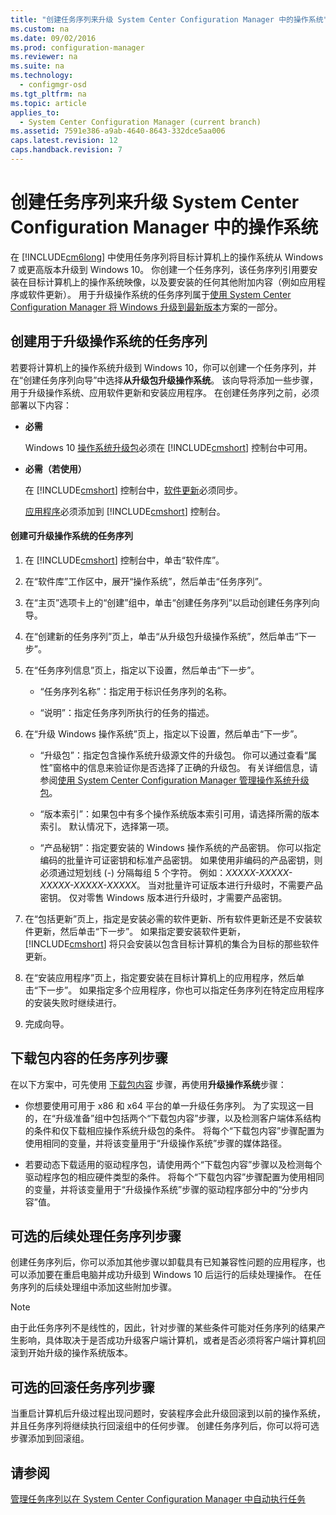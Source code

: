 ```yaml
---
title: "创建任务序列来升级 System Center Configuration Manager 中的操作系统"
ms.custom: na
ms.date: 09/02/2016
ms.prod: configuration-manager
ms.reviewer: na
ms.suite: na
ms.technology: 
  - configmgr-osd
ms.tgt_pltfrm: na
ms.topic: article
applies_to: 
  - System Center Configuration Manager (current branch)
ms.assetid: 7591e386-a9ab-4640-8643-332dce5aa006
caps.latest.revision: 12
caps.handback.revision: 7
---
```

# 创建任务序列来升级 System Center Configuration Manager 中的操作系统
在 [!INCLUDE[cm6long](../LocTest/includes/cm6long_md.md)] 中使用任务序列将目标计算机上的操作系统从 Windows 7 或更高版本升级到 Windows 10。 你创建一个任务序列，该任务序列引用要安装在目标计算机上的操作系统映像，以及要安装的任何其他附加内容（例如应用程序或软件更新）。 用于升级操作系统的任务序列属于[使用 System Center Configuration Manager 将 Windows 升级到最新版本](../LocTest/Upgrade-Windows-to-the-latest-version-with-System-Center-Configuration-Manager.md)方案的一部分。  
  
##  <a name="BKMK_UpgradeOS"></a> 创建用于升级操作系统的任务序列  
 若要将计算机上的操作系统升级到 Windows 10，你可以创建一个任务序列，并在“创建任务序列向导”中选择**从升级包升级操作系统**。 该向导将添加一些步骤，用于升级操作系统、应用软件更新和安装应用程序。 在创建任务序列之前，必须部署以下内容：  
  
-   **必需**  
  
     Windows 10 [操作系统升级包](https://technet.microsoft.com/library/mt627916\(TechNet.10\).aspx)必须在 [!INCLUDE[cmshort](../LocTest/includes/cmshort_md.md)] 控制台中可用。  
  
-   **必需（若使用）**  
  
     在 [!INCLUDE[cmshort](../LocTest/includes/cmshort_md.md)] 控制台中，[软件更新](https://technet.microsoft.com/library/mt612804\(TechNet.10\).aspx)必须同步。  
  
     [应用程序](https://technet.microsoft.com/library/mt595707\(TechNet.10\).aspx)必须添加到 [!INCLUDE[cmshort](../LocTest/includes/cmshort_md.md)] 控制台。  
  
#### 创建可升级操作系统的任务序列  
  
1.  在 [!INCLUDE[cmshort](../LocTest/includes/cmshort_md.md)] 控制台中，单击“软件库”。  
  
2.  在“软件库”工作区中，展开“操作系统”，然后单击“任务序列”。  
  
3.  在“主页”选项卡上的“创建”组中，单击“创建任务序列”以启动创建任务序列向导。  
  
4.  在“创建新的任务序列”页上，单击“从升级包升级操作系统”，然后单击“下一步”。  
  
5.  在“任务序列信息”页上，指定以下设置，然后单击“下一步”。  
  
    -   “任务序列名称”：指定用于标识任务序列的名称。  
  
    -   “说明”：指定任务序列所执行的任务的描述。  
  
6.  在“升级 Windows 操作系统”页上，指定以下设置，然后单击“下一步”。  
  
    -   “升级包”：指定包含操作系统升级源文件的升级包。 你可以通过查看“属性”窗格中的信息来验证你是否选择了正确的升级包。 有关详细信息，请参阅[使用 System Center Configuration Manager 管理操作系统升级包](../LocTest/Manage-operating-system-upgrade-packages-with-System-Center-Configuration-Manager.md)。  
  
    -   “版本索引”：如果包中有多个操作系统版本索引可用，请选择所需的版本索引。 默认情况下，选择第一项。  
  
    -   “产品秘钥”：指定要安装的 Windows 操作系统的产品密钥。 你可以指定编码的批量许可证密钥和标准产品密钥。 如果使用非编码的产品密钥，则必须通过短划线 \(\-\) 分隔每组 5 个字符。 例如：*XXXXX\-XXXXX\-XXXXX\-XXXXX\-XXXXX*。 当对批量许可证版本进行升级时，不需要产品密钥。 仅对零售 Windows 版本进行升级时，才需要产品密钥。  
  
7.  在“包括更新”页上，指定是安装必需的软件更新、所有软件更新还是不安装软件更新，然后单击“下一步”。 如果指定要安装软件更新，[!INCLUDE[cmshort](../LocTest/includes/cmshort_md.md)] 将只会安装以包含目标计算机的集合为目标的那些软件更新。  
  
8.  在“安装应用程序”页上，指定要安装在目标计算机上的应用程序，然后单击“下一步”。 如果指定多个应用程序，你也可以指定任务序列在特定应用程序的安装失败时继续进行。  
  
9. 完成向导。  
  
## 下载包内容的任务序列步骤  
 在以下方案中，可先使用 [下载包内容](../LocTest/Task-sequence-steps-in-System-Center-Configuration-Manager.md#BKMK_DownloadPackageContent) 步骤，再使用**升级操作系统**步骤：  
  
-   你想要使用可用于 x86 和 x64 平台的单一升级任务序列。 为了实现这一目的，在“升级准备”组中包括两个“下载包内容”步骤，以及检测客户端体系结构的条件和仅下载相应操作系统升级包的条件。 将每个“下载包内容”步骤配置为使用相同的变量，并将该变量用于“升级操作系统”步骤的媒体路径。  
  
-   若要动态下载适用的驱动程序包，请使用两个“下载包内容”步骤以及检测每个驱动程序包的相应硬件类型的条件。 将每个“下载包内容”步骤配置为使用相同的变量，并将该变量用于“升级操作系统”步骤的驱动程序部分中的“分步内容”值。  
  
## 可选的后续处理任务序列步骤  
 创建任务序列后，你可以添加其他步骤以卸载具有已知兼容性问题的应用程序，也可以添加要在重启电脑并成功升级到 Windows 10 后运行的后续处理操作。 在任务序列的后续处理组中添加这些附加步骤。  
  
> [!NOTE]  
>  由于此任务序列不是线性的，因此，针对步骤的某些条件可能对任务序列的结果产生影响，具体取决于是否成功升级客户端计算机，或者是否必须将客户端计算机回滚到开始升级的操作系统版本。  
  
## 可选的回滚任务序列步骤  
 当重启计算机后升级过程出现问题时，安装程序会此升级回滚到以前的操作系统，并且任务序列将继续执行回滚组中的任何步骤。 创建任务序列后，你可以将可选步骤添加到回滚组。  
  
## 请参阅  
 [管理任务序列以在 System Center Configuration Manager 中自动执行任务](../LocTest/Manage-task-sequences-to-automate-tasks-in-System-Center-Configuration-Manager.md)